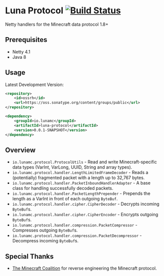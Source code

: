 # Luna Protocol [![Build Status](https://travis-ci.org/LunaMC/protocol.svg?branch=master)](https://travis-ci.org/LunaMC/protocol)

Netty handlers for the Minecraft data protocol 1.8+

## Prerequisites

 * Netty 4.1
 * Java 8

## Usage

Latest Development Version:

```xml
<repository>
    <id>ossrh</id>
    <url>https://oss.sonatype.org/content/groups/public</url>
</repository>
```

```xml
<dependency>
    <groupId>io.lunamc</groupId>
    <artifactId>luna-protocol</artifactId>
    <version>0.0.1-SNAPSHOT</version>
</dependency>
```

## Overview

 * `io.lunamc.protocol.ProtocolUtils` - Read and write Minecraft-specific data types (VarInt, VarLong, UUID, String
   and array types).
 * `io.lunamc.protocol.handler.LengthLimitedFrameDecoder` - Reads a (potentially) fragmented packet with a length up
   to 32,767 bytes.
 * `io.lunamc.protocol.handler.PacketInboundHandlerAdapter` - A base class for handling successfully decoded packets.
 * `io.lunamc.protocol.handler.PacketLengthPrepender` - Prepends the length as a VarInt in front of each outgoing
   `ByteBuf`.
 * `io.lunamc.protocol.handler.cipher.CipherDecoder` - Decrypts incoming `ByteBuf`s.
 * `io.lunamc.protocol.handler.cipher.CipherEncoder` - Encrypts outgoing `ByteBuf`s.
 * `io.lunamc.protocol.handler.compression.PacketCompressor` - Compresses outgoing `ByteBuf`s.
 * `io.lunamc.protocol.handler.compression.PacketDecompressor` - Decompress incoming `ByteBuf`s.

## Special Thanks

 * [The Minecraft Coalition](http://wiki.vg/) for reverse engineering the Minecraft protocol.
